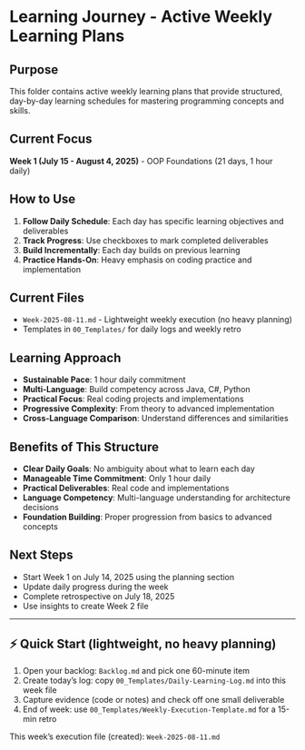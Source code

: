 # Learning Journey - Active Weekly Learning Plans

## Purpose

This folder contains active weekly learning plans that provide structured, day-by-day learning schedules for mastering programming concepts and skills.

## Current Focus

**Week 1 (July 15 - August 4, 2025)** - OOP Foundations (21 days, 1 hour daily)

## How to Use

1. **Follow Daily Schedule**: Each day has specific learning objectives and deliverables
2. **Track Progress**: Use checkboxes to mark completed deliverables
3. **Build Incrementally**: Each day builds on previous learning
4. **Practice Hands-On**: Heavy emphasis on coding practice and implementation

## Current Files

- `Week-2025-08-11.md` - Lightweight weekly execution (no heavy planning)
- Templates in `00_Templates/` for daily logs and weekly retro

## Learning Approach

- **Sustainable Pace**: 1 hour daily commitment
- **Multi-Language**: Build competency across Java, C#, Python
- **Practical Focus**: Real coding projects and implementations
- **Progressive Complexity**: From theory to advanced implementation
- **Cross-Language Comparison**: Understand differences and similarities

## Benefits of This Structure

- **Clear Daily Goals**: No ambiguity about what to learn each day
- **Manageable Time Commitment**: Only 1 hour daily
- **Practical Deliverables**: Real code and implementations
- **Language Competency**: Multi-language understanding for architecture decisions
- **Foundation Building**: Proper progression from basics to advanced concepts

## Next Steps

- Start Week 1 on July 14, 2025 using the planning section
- Update daily progress during the week
- Complete retrospective on July 18, 2025
- Use insights to create Week 2 file

---

## ⚡ Quick Start (lightweight, no heavy planning)

1. Open your backlog: `Backlog.md` and pick one 60-minute item
2. Create today’s log: copy `00_Templates/Daily-Learning-Log.md` into this week file
3. Capture evidence (code or notes) and check off one small deliverable
4. End of week: use `00_Templates/Weekly-Execution-Template.md` for a 15-min retro

This week’s execution file (created): `Week-2025-08-11.md`
